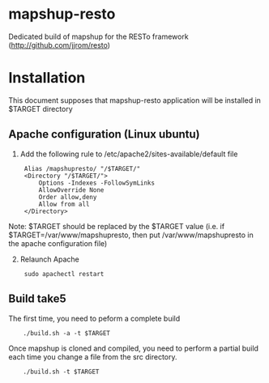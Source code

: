 mapshup-resto
=============

Dedicated build of mapshup for the RESTo framework (http://github.com/jjrom/resto)

Installation
============

This document supposes that mapshup-resto application will be installed in $TARGET directory

Apache configuration (Linux ubuntu)
--------------------------------------

1. Add the following rule to /etc/apache2/sites-available/default file

        Alias /mapshupresto/ "/$TARGET/"
        <Directory "/$TARGET/">
            Options -Indexes -FollowSymLinks
            AllowOverride None
            Order allow,deny
            Allow from all
        </Directory>

Note: $TARGET should be replaced by the $TARGET value (i.e. if $TARGET=/var/www/mapshupresto, then put /var/www/mapshupresto in the apache configuration file)

2. Relaunch Apache

        sudo apachectl restart

Build take5
-----------

The first time, you need to peform a complete build

        ./build.sh -a -t $TARGET

Once mapshup is cloned and compiled, you need to perform a partial build each time you change a file from the src directory.

        ./build.sh -t $TARGET
